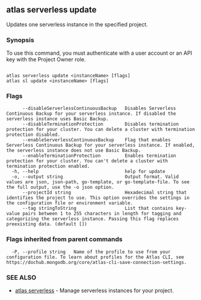 ## atlas serverless update

Updates one serverless instance in the specified project.


### Synopsis

To use this command, you must authenticate with a user account or an API key with the Project Owner role.



```

atlas serverless update <instanceName> [flags]
atlas sl update <instanceName> [flags]
```



### Flags

```
      --disableServerlessContinuousBackup   Disables Serverless Continuous Backup for your serverless instance. If disabled the serverless instance uses Basic Backup.
      --disableTerminationProtection        Disables termination protection for your cluster. You can delete a cluster with termination protection disabled.
      --enableServerlessContinuousBackup    Flag that enables Serverless Continuous Backup for your serverless instance. If enabled, the serverless instance does not use Basic Backup.
      --enableTerminationProtection         Enables termination protection for your cluster. You can't delete a cluster with termination protection enabled.
  -h, --help                                help for update
  -o, --output string                       Output format. Valid values are json, json-path, go-template, or go-template-file. To see the full output, use the -o json option.
      --projectId string                    Hexadecimal string that identifies the project to use. This option overrides the settings in the configuration file or environment variable.
      --tag stringToString                  List that contains key-value pairs between 1 to 255 characters in length for tagging and categorizing the serverless instance. Passing this flag replaces preexisting data. (default [])

```


### Flags inherited from parent commands

```
  -P, --profile string   Name of the profile to use from your configuration file. To learn about profiles for the Atlas CLI, see https://dochub.mongodb.org/core/atlas-cli-save-connection-settings.

```

### SEE ALSO


* [atlas serverless](atlas_serverless.md)	- Manage serverless instances for your project.



